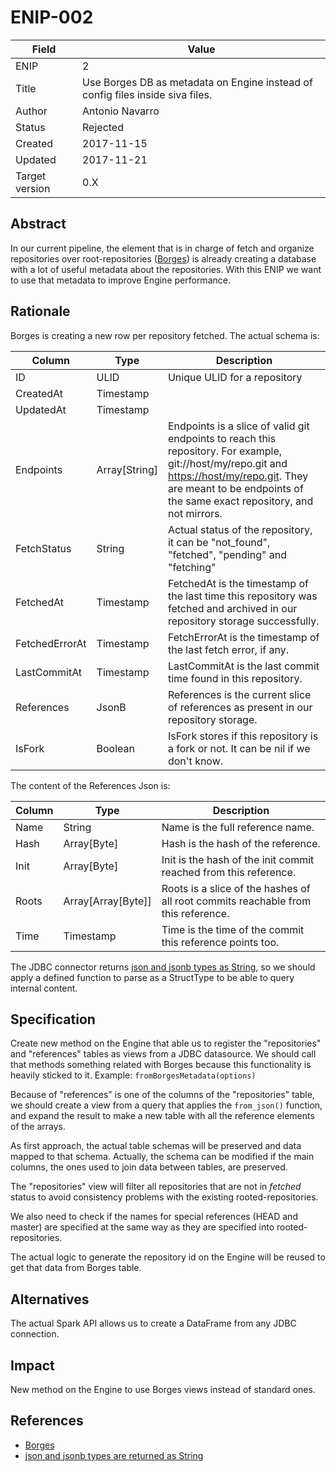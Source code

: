 # ENIP-002

| Field | Value |
| --- | --- |
| ENIP | 2 |
| Title | Use Borges DB as metadata on Engine instead of config files inside siva files. |
| Author | Antonio Navarro |
| Status | Rejected |
| Created | 2017-11-15 |
| Updated | 2017-11-21 |
| Target version | 0.X |

## Abstract

In our current pipeline, the element that is in charge of fetch and organize repositories over root-repositories \([Borges](https://github.com/src-d/borges)\) is already creating a database with a lot of useful metadata about the repositories. With this ENIP we want to use that metadata to improve Engine performance.

## Rationale

Borges is creating a new row per repository fetched. The actual schema is:

| Column | Type | Description |
| --- | --- | --- |
| ID | ULID | Unique ULID for a repository |
| CreatedAt | Timestamp |  |
| UpdatedAt | Timestamp |  |
| Endpoints | Array\[String\] | Endpoints is a slice of valid git endpoints to reach this repository. For example, git://host/my/repo.git and [https://host/my/repo.git](https://host/my/repo.git). They are meant to be endpoints of the same exact repository, and not mirrors. |
| FetchStatus | String | Actual status of the repository, it can be "not\_found", "fetched", "pending" and "fetching" |
| FetchedAt | Timestamp | FetchedAt is the timestamp of the last time this repository was fetched and archived in our repository storage successfully. |
| FetchedErrorAt | Timestamp | FetchErrorAt is the timestamp of the last fetch error, if any. |
| LastCommitAt | Timestamp | LastCommitAt is the last commit time found in this repository. |
| References | JsonB | References is the current slice of references as present in our repository storage. |
| IsFork | Boolean | IsFork stores if this repository is a fork or not. It can be nil if we don't know. |

The content of the References Json is:

| Column | Type | Description |
| --- | --- | --- |
| Name | String | Name is the full reference name. |
| Hash | Array\[Byte\] | Hash is the hash of the reference. |
| Init | Array\[Byte\] | Init is the hash of the init commit reached from this reference. |
| Roots | Array\[Array\[Byte\]\] | Roots is a slice of the hashes of all root commits reachable from this reference. |
| Time | Timestamp | Time is the time of the commit this reference points too. |

The JDBC connector returns [json and jsonb types as String](https://github.com/apache/spark/blob/0c0ad436ad909364915b910867d08262c62bc95d/sql/core/src/main/scala/org/apache/spark/sql/jdbc/PostgresDialect.scala#L58), so we should apply a defined function to parse as a StructType to be able to query internal content.

## Specification

Create new method on the Engine that able us to register the "repositories" and "references" tables as views from a JDBC datasource. We should call that methods something related with Borges because this functionality is heavily sticked to it. Example: `fromBorgesMetadata(options)`

Because of "references" is one of the columns of the "repositories" table, we should create a view from a query that applies the `from_json()` function, and expand the result to make a new table with all the reference elements of the arrays.

As first approach, the actual table schemas will be preserved and data mapped to that schema. Actually, the schema can be modified if the main columns, the ones used to join data between tables, are preserved.

The "repositories" view will filter all repositories that are not in _fetched_ status to avoid consistency problems with the existing rooted-repositories.

We also need to check if the names for special references \(HEAD and master\) are specified at the same way as they are specified into rooted-repositories.

The actual logic to generate the repository id on the Engine will be reused to get that data from Borges table.

## Alternatives

The actual Spark API allows us to create a DataFrame from any JDBC connection.

## Impact

New method on the Engine to use Borges views instead of standard ones.

## References

* [Borges](https://github.com/src-d/borges)
* [json and jsonb types are returned as String](https://github.com/apache/spark/blob/0c0ad436ad909364915b910867d08262c62bc95d/sql/core/src/main/scala/org/apache/spark/sql/jdbc/PostgresDialect.scala#L58)


